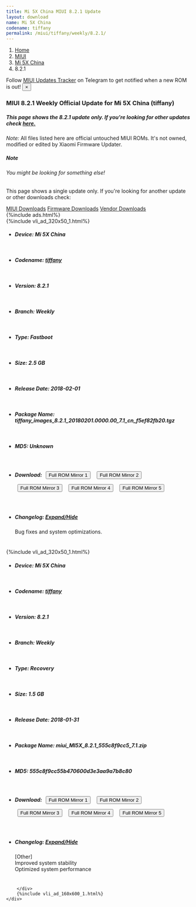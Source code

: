 ```yaml
---
title: Mi 5X China MIUI 8.2.1 Update
layout: download
name: Mi 5X China
codename: tiffany
permalink: /miui/tiffany/weekly/8.2.1/
---
```

<nav aria-label="breadcrumb">
    <ol class="breadcrumb">
        <li class="breadcrumb-item"><a href="/">Home</a></li>
        <li class="breadcrumb-item"><a href="/miui/">MIUI</a></li>
        <li class="breadcrumb-item"><a href="/miui/tiffany/">Mi 5X China</a></li>
        <li class="breadcrumb-item active" aria-current="page">8.2.1</li>
    </ol>
</nav>
<div class="alert alert-primary alert-dismissible fade show" role="alert">
    Follow <a href="https://t.me/MIUIUpdatesTracker" class="alert-link">MIUI Updates Tracker</a> on Telegram to get
    notified when a new ROM is out!
    <button type="button" class="close" data-dismiss="alert" aria-label="Close">
        <span aria-hidden="true">&times;</span>
    </button>
</div>
<div class="col-12 mx-auto">
    <h3 class="title bg-light p-2 rounded">MIUI 8.2.1 Weekly Official Update for Mi 5X China (tiffany)</h3>
    <h5>This page shows the 8.2.1 update only. If you're looking for other updates check
        <a href="/miui/tiffany/">here.</a></h5>
    <p><i>Note: </i>All files listed here are official untouched MIUI ROMs.
        It's not owned, modified or edited by Xiaomi Firmware Updater.</p>
    <div class="card">
        <div class="card-body">
            <h5 class="card-title">Note</h5>
            <h6 class="card-subtitle mb-2 text-muted">You might be looking for something else!</h6>
            <p class="card-text">This page shows a single update only.
                If you're looking for another update or other downloads check:</p>
            <a href="/miui/" class="card-link">MIUI Downloads</a>
            <a href="/firmware/" class="card-link">Firmware Downloads</a>
            <a href="/vendor/" class="card-link">Vendor Downloads</a>
        </div>
    </div>
    {%include ads.html%}
    <div class="row justify-content-center">
        <div class="col-10" id="downloads">
                    <div class="card card-body">
            {%include vli_ad_320x50_1.html%}
            <ul class="list-unstyled">
                <li style="padding-bottom: 10px;">
                    <h5><b>Device: </b>Mi 5X China</h5>
                </li>
                <li style="padding-bottom: 10px;">
                    <h5><b>Codename: </b> <a href="/miui/tiffany/" target="_blank">tiffany</a> </h5>
                </li>
                <li style="padding-bottom: 10px;">
                    <h5><b>Version: </b>8.2.1</h5>
                </li>
                <li style="padding-bottom: 10px;">
                    <h5><b>Branch: </b>Weekly</h5>
                </li>
                <li style="padding-bottom: 10px;">
                    <h5><b>Type: </b>Fastboot</h5>
                </li>
                <li style="padding-bottom: 10px;">
                    <h5><b>Size: </b>2.5 GB</h5>
                </li>
                <li style="padding-bottom: 10px;">
                    <h5><b>Release Date: </b>2018-02-01</h5>
                </li>
                <li style="padding-bottom: 10px;">
                    <h5><b>Package Name: </b><span id="filename" class="text-dark">tiffany_images_8.2.1_20180201.0000.00_7.1_cn_f5ef82fb20.tgz</span></h5>
                </li>
                <li style="padding-bottom: 10px;">
                    <h5><b>MD5: </b><span id="md5" class="text-muted">Unknown</span></h5>
                </li>
                <li style="padding-bottom: 10px;">
                    <h5><b>Download: </b> <button type="button" id="download" class="btn btn-primary" style="margin: 7px;" onclick="window.open('https://cdn-ota.azureedge.net/8.2.1/tiffany_images_8.2.1_20180201.0000.00_7.1_cn_f5ef82fb20.tgz', '_blank');"><i class="fa fa-download"></i> Full ROM Mirror 1</button> <button type="button" id="download" class="btn btn-primary" style="margin: 7px;" onclick="window.open('https://cdnorg.d.miui.com/8.2.1/tiffany_images_8.2.1_20180201.0000.00_7.1_cn_f5ef82fb20.tgz', '_blank');"><i class="fa fa-download"></i> Full ROM Mirror 2</button> <button type="button" id="download" class="btn btn-primary" style="margin: 7px;" onclick="window.open('https://bn.d.miui.com/8.2.1/tiffany_images_8.2.1_20180201.0000.00_7.1_cn_f5ef82fb20.tgz', '_blank');"><i class="fa fa-download"></i> Full ROM Mirror 3</button> <button type="button" id="download" class="btn btn-primary" style="margin: 7px;" onclick="window.open('https://bigota.d.miui.com/8.2.1/tiffany_images_8.2.1_20180201.0000.00_7.1_cn_f5ef82fb20.tgz', '_blank');"><i class="fa fa-download"></i> Full ROM Mirror 4</button> <button type="button" id="download" class="btn btn-primary" style="margin: 7px;" onclick="window.open('https://hugeota.d.miui.com/8.2.1/tiffany_images_8.2.1_20180201.0000.00_7.1_cn_f5ef82fb20.tgz', '_blank');"><i class="fa fa-download"></i> Full ROM Mirror 5</button></h5>
                </li>
                <li style="padding-bottom: 10px;">
                    <h5><b>Changelog: </b><a href="#tiffany_1_changelog" data-toggle="collapse" role="button"
                            aria-expanded="false" aria-controls="tiffany_1_changelog"> <i class="fa fa-arrow-down"
                                aria-hidden="true"></i> Expand/Hide</a></h5>
                    <div class="collapse" id="tiffany_1_changelog">
                        <p id="changelog_text">Bug fixes and system optimizations.</p>
                    </div>
                </li>
            </ul>
        </div>
        <div class="card card-body">
            {%include vli_ad_320x50_1.html%}
            <ul class="list-unstyled">
                <li style="padding-bottom: 10px;">
                    <h5><b>Device: </b>Mi 5X China</h5>
                </li>
                <li style="padding-bottom: 10px;">
                    <h5><b>Codename: </b> <a href="/miui/tiffany/" target="_blank">tiffany</a> </h5>
                </li>
                <li style="padding-bottom: 10px;">
                    <h5><b>Version: </b>8.2.1</h5>
                </li>
                <li style="padding-bottom: 10px;">
                    <h5><b>Branch: </b>Weekly</h5>
                </li>
                <li style="padding-bottom: 10px;">
                    <h5><b>Type: </b>Recovery</h5>
                </li>
                <li style="padding-bottom: 10px;">
                    <h5><b>Size: </b>1.5 GB</h5>
                </li>
                <li style="padding-bottom: 10px;">
                    <h5><b>Release Date: </b>2018-01-31</h5>
                </li>
                <li style="padding-bottom: 10px;">
                    <h5><b>Package Name: </b><span id="filename" class="text-dark">miui_MI5X_8.2.1_555c8f9cc5_7.1.zip</span></h5>
                </li>
                <li style="padding-bottom: 10px;">
                    <h5><b>MD5: </b><span id="md5" class="text-muted">555c8f9cc55b470600d3e3aa9a7b8c80</span></h5>
                </li>
                <li style="padding-bottom: 10px;">
                    <h5><b>Download: </b> <button type="button" id="download" class="btn btn-primary" style="margin: 7px;" onclick="window.open('https://cdn-ota.azureedge.net/8.2.1/miui_MI5X_8.2.1_555c8f9cc5_7.1.zip', '_blank');"><i class="fa fa-download"></i> Full ROM Mirror 1</button> <button type="button" id="download" class="btn btn-primary" style="margin: 7px;" onclick="window.open('https://cdnorg.d.miui.com/8.2.1/miui_MI5X_8.2.1_555c8f9cc5_7.1.zip', '_blank');"><i class="fa fa-download"></i> Full ROM Mirror 2</button> <button type="button" id="download" class="btn btn-primary" style="margin: 7px;" onclick="window.open('https://bn.d.miui.com/8.2.1/miui_MI5X_8.2.1_555c8f9cc5_7.1.zip', '_blank');"><i class="fa fa-download"></i> Full ROM Mirror 3</button> <button type="button" id="download" class="btn btn-primary" style="margin: 7px;" onclick="window.open('https://bigota.d.miui.com/8.2.1/miui_MI5X_8.2.1_555c8f9cc5_7.1.zip', '_blank');"><i class="fa fa-download"></i> Full ROM Mirror 4</button> <button type="button" id="download" class="btn btn-primary" style="margin: 7px;" onclick="window.open('https://hugeota.d.miui.com/8.2.1/miui_MI5X_8.2.1_555c8f9cc5_7.1.zip', '_blank');"><i class="fa fa-download"></i> Full ROM Mirror 5</button></h5>
                </li>
                <li style="padding-bottom: 10px;">
                    <h5><b>Changelog: </b><a href="#tiffany_2_changelog" data-toggle="collapse" role="button"
                            aria-expanded="false" aria-controls="tiffany_2_changelog"> <i class="fa fa-arrow-down"
                                aria-hidden="true"></i> Expand/Hide</a></h5>
                    <div class="collapse" id="tiffany_2_changelog">
                        <p id="changelog_text">[Other]<br>Improved system stability<br>Optimized system performance</p>
                    </div>
                </li>
            </ul>
        </div>

        </div>
        {%include vli_ad_160x600_1.html%}
    </div>
</div>
